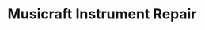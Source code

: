 ---
title: "Musicraft Instrument Repair"
url: /saskatoon/musicraft-instrument-repair-duchess-street/
shop: Instrumente
---